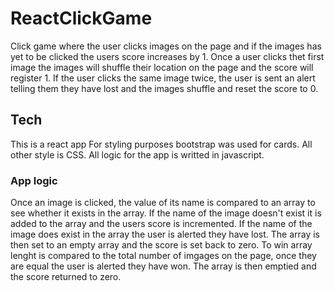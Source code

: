 # ReactClickGame

Click game where the user clicks images on the page and if the images has yet to be clicked the users score increases by 1.
Once a user clicks thet first image the images will shuffle their location on the page and the score will register 1.
If the user clicks the same image twice, the user is sent an alert telling them they have lost and the images shuffle and reset the score to 0.

## Tech

This is a react app 
For styling purposes bootstrap was used for cards. All other style is CSS.
All logic for the app is writted in javascript. 


### App logic
Once an image is clicked, the value of its name is compared to an array to see whether it exists in the array.
If the name of the image doesn't exist it is added to the array and the users score is incremented. 
If the name of the image does exist in the array the user is alerted they have lost. 
The array is then set to an empty array and the score is set back to zero.
To win array lenght is compared to the total number of imgages on the page, once they are equal the user is alerted they have won.
The array is then emptied and the score returned to zero.


